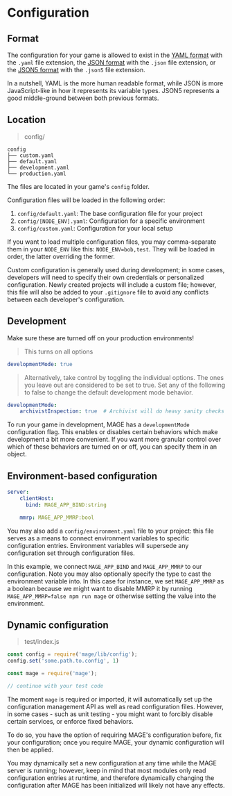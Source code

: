 # Configuration

## Format

The configuration for your game is allowed to exist in the
[YAML format](http://en.wikipedia.org/wiki/YAML) with the `.yaml` file extension, the
[JSON format](http://en.wikipedia.org/wiki/JSON) with the `.json` file extension, or the
[JSON5 format](http://json5.org/) with the `.json5` file extension.

In a nutshell, YAML is the more human readable format, while JSON is more JavaScript-like in how it
represents its variable types. JSON5 represents a good middle-ground between both previous formats.

## Location

> config/

```plaintext
config
├── custom.yaml
├── default.yaml
├── development.yaml
└── production.yaml
```

The files are located in your game's `config` folder.

Configuration files will be loaded in the following order:

  1. `config/default.yaml`: The base configuration file for your project
  2. `config/[NODE_ENV].yaml`: Configuration for a specific environment
  3. `config/custom.yaml`: Configuration for your local setup

If you want to load multiple configuration files, you may comma-separate them in your `NODE_ENV`
like this: `NODE_ENV=bob,test`. They will be loaded in order, the latter overriding the former.

Custom configuration is generally used during development; in some cases, developers will need
to specify their own credentials or personalized configuration. Newly created projects will
include a custom file; however, this file will also be added to your `.gitignore` file to
avoid any conflicts between each developer's configuration.

## Development

<aside class="warning">
Make sure these are turned off on your production environments!
</aside>

> This turns on all options

```yaml
developmentMode: true
```

> Alternatively, take control by toggling the individual options. The ones you leave out are
> considered to be set to true. Set any of the following to false to change the default
> development mode behavior.

```yaml
developmentMode:
    archivistInspection: true  # Archivist will do heavy sanity checks on queries and mutations.
```

To run your game in development, MAGE has a `developmentMode` configuration flag. This enables or
disables certain behaviors which make development a bit more convenient. If you want more granular
control over which of these behaviors are turned on or off, you can specify them in an object.

## Environment-based configuration

```yaml
server:
    clientHost:
      bind: MAGE_APP_BIND:string

    mmrp: MAGE_APP_MMRP:bool
```

You may also add a `config/environment.yaml` file to your project: this file serves
as a means to connect environment variables to specific configuration entries. Environment
variables will supersede any configuration set through configuration files.

In this example, we connect `MAGE_APP_BIND` and `MAGE_APP_MMRP` to our configuration.
Note you may also optionally specify the type to cast the environment variable into.
In this case for instance, we set `MAGE_APP_MMRP` as a boolean because we might want to
disable MMRP it by running `MAGE_APP_MMRP=false npm run mage` or otherwise setting
the value into the environment.

## Dynamic configuration

> test/index.js

```javascript
const config = require('mage/lib/config');
config.set('some.path.to.config', 1)

const mage = require('mage');

// continue with your test code
```

The moment `mage` is required or imported, it will automatically set up
the configuration management API as well as read configuration files. However,
in some cases - such as unit testing - you might want to forcibly disable
certain services, or enforce fixed behaviors.

To do so, you have the option of requiring MAGE's configuration before,
fix your configuration; once you require MAGE, your dynamic configuration
will then be applied.

You may dynamically set a new configuration at any time while the MAGE server is
running; however, keep in mind that most modules only read configuration entries
at runtime, and therefore dynamically changing the configuration after MAGE has
been initialized will likely not have any effects.